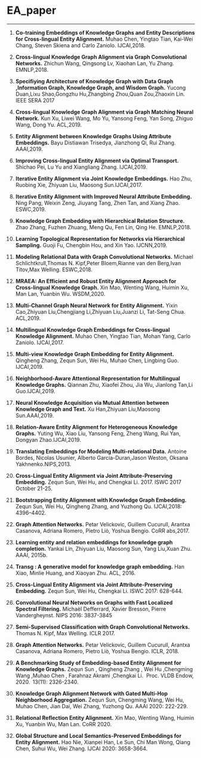 # EA_paper
--------------------------------------------------

1. **Co-training Embeddings of Knowledge Graphs and Entity Descriptions for Cross-lingual Entity Alignment.** Muhao Chen, Yingtao Tian, Kai-Wei Chang, Steven Skiena and Carlo Zaniolo. IJCAI,2018.

2. **Cross-lingual Knowledge Graph Alignment via Graph Convolutional Networks.** Zhichun Wang, Qingsong Lv, Xiaohan Lan, Yu Zhang. EMNLP,2018.

3. **Specifiying Architecture of Knowledge Graph with Data Graph ,Information Graph, Knowledge Graph, and Wisdom Graph.** Yucong Duan,Lixu Shao,Gongzhu Hu,Zhangbing Zhou,Quan Zou,Zhaoxin Lin.  IEEE SERA 2017

4. **Cross-lingual Knowledge Graph Alignment via Graph Matching Neural Network.** Kun Xu, Liwei Wang, Mo Yu, Yansong Feng, Yan Song, Zhiguo Wang, Dong Yu. ACL,2019.

5. **Entity Alignment between Knowledge Graphs Using Attribute Embeddings.** Bayu Distiawan Trisedya, Jianzhong Qi, Rui Zhang. AAAI,2019.

6. **Improving Cross-lingual Entity Alignment via Optimal Transport.** Shichao Pei, Lu Yu and Xiangliang Zhang.  IJCAI,2019.

7. **Iterative Entity Alignment via Joint Knowledge Embeddings.** Hao Zhu, Ruobing Xie, Zhiyuan Liu, Maosong Sun.IJCAI,2017.

8. **Iterative Entity Alignment with Improved Neural Attribute Embedding.** Ning Pang, Weixin Zeng, Jiuyang Tang, Zhen Tan, and Xiang Zhao. ESWC,2019.

9. **Knowledge Graph Embedding with Hierarchical Relation Structure.** Zhao Zhang, Fuzhen Zhuang, Meng Qu, Fen Lin, Qing He. EMNLP,2018.

10. **Learning Topological Representation for Networks via Hierarchical Sampling.** Guoji Fu, Chengbin Hou, and Xin Yao. IJCNN,2019.

11. **Modeling Relational Data with Graph Convolutional Networks.** Michael Schlichtkrull,Thomas N. Kipf,Peter Bloem,Rianne van den Berg,Ivan Titov,Max Welling. ESWC,2018.

12. **MRAEA: An Efficient and Robust Entity Alignment Approach for Cross-lingual Knowledge Graph.** Xin Mao, Wenting Wang, Huimin Xu, Man Lan, Yuanbin Wu. WSDM,2020.

13. **Multi-Channel Graph Neural Network for Entity Alignment.** Yixin Cao,Zhiyuan Liu,Chengjiang Li,Zhiyuan Liu,Juanzi Li, Tat-Seng Chua. ACL,2019.

14. **Multilingual Knowledge Graph Embeddings for Cross-lingual Knowledge Alignment.** Muhao Chen, Yingtao Tian, Mohan Yang, Carlo Zaniolo. IJCAI,2017.

15. **Multi-view Knowledge Graph Embedding for Entity Alignment.** Qingheng Zhang, Zequn Sun, Wei Hu, Muhao Chen, Lingbing Guo. IJCAI,2019.

16. **Neighborhood-Aware Attentional Representation for Multilingual Knowledge Graphs.** Qiannan Zhu, Xiaofei Zhou, Jia Wu, Jianlong Tan,Li Guo.IJCAI,2019.

17. **Neural Knowledge Acquisition via Mutual Attention between Knowledge Graph and Text.** Xu Han,Zhiyuan Liu,Maosong Sun.AAAI,2019.

18. **Relation-Aware Entity Alignment for Heterogeneous Knowledge Graphs.** Yuting Wu, Xiao Liu, Yansong Feng, Zheng Wang, Rui Yan, Dongyan Zhao.IJCAI,2019.

19. **Translating Embeddings for Modeling Multi-relational Data.** Antoine Bordes, Nicolas Usunier, Alberto Garcia-Duran,Jason Weston, Oksana Yakhnenko.NIPS,2013.

20. **Cross-Lingual Entity Alignment via Joint Attribute-Preserving Embedding.** Zequn Sun, Wei Hu, and Chengkai Li. 2017. ISWC 2017 October 21-25.

21. **Bootstrapping Entity Alignment with Knowledge Graph Embedding.** Zequn Sun, Wei Hu, Qingheng Zhang, and Yuzhong Qu. IJCAI,2018: 4396–4402.

23. **Graph Attention Networks.** Petar Velickovic, Guillem Cucurull, Arantxa Casanova, Adriana Romero, Pietro Liò, Yoshua Bengio. CoRR abs,2017.

24. **Learning entity and relation embeddings for knowledge graph completion.** Yankai Lin, Zhiyuan Liu, Maosong Sun, Yang Liu,Xuan Zhu. AAAI, 2015b.

25. **Transg : A generative model for knowledge graph embedding.** Han Xiao, Minlie Huang, and Xiaoyan Zhu. ACL, 2016.

26. **Cross-Lingual Entity Alignment via Joint Attribute-Preserving Embedding.** Zequn Sun, Wei Hu, Chengkai Li. ISWC 2017: 628-644.

25. **Convolutional Neural Networks on Graphs with Fast Localized Spectral Filtering.** Michaël Defferrard, Xavier Bresson, Pierre Vandergheynst. NIPS 2016: 3837-3845

28. **Semi-Supervised Classification with Graph Convolutional Networks.** Thomas N. Kipf, Max Welling. ICLR 2017.

29. **Graph Attention Networks.** Petar Velickovic, Guillem Cucurull, Arantxa Casanova, Adriana Romero, Pietro Liò, Yoshua Bengio. ICLR, 2018.

30. **A Benchmarking Study of Embedding-based Entity Alignment for Knowledge Graphs.** Zequn Sun , Qingheng Zhang , Wei Hu ,Chengming Wang ,Muhao Chen , Farahnaz Akrami ,Chengkai Li.  Proc. VLDB Endow, 2020. 13(11): 2326-2340.

31. **Knowledge Graph Alignment Network with Gated Multi-Hop Neighborhood Aggregation.** Zequn Sun, Chengming Wang, Wei Hu, Muhao Chen, Jian Dai, Wei Zhang, Yuzhong Qu. AAAI 2020: 222-229.

32. **Relational Reflection Entity Alignment.** Xin Mao, Wenting Wang, Huimin Xu, Yuanbin Wu, Man Lan.  CoRR 2020.

33. **Global Structure and Local Semantics-Preserved Embeddings for Entity Alignment.** Hao Nie, Xianpei Han, Le Sun, Chi Man Wong, Qiang Chen, Suhui Wu, Wei Zhang.  IJCAI 2020: 3658-3664.
